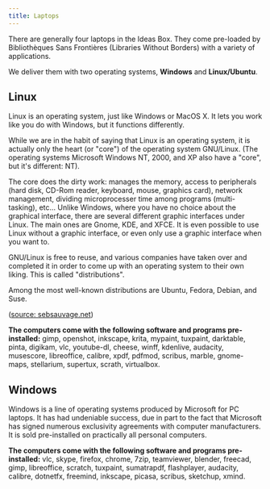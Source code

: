 ```yaml
---
title: Laptops
---
```


There are generally four laptops in the Ideas Box.  They come pre-loaded by Bibliothèques Sans Frontières (Libraries Without Borders) with a variety of applications.

We deliver them with two operating systems, **Windows** and **Linux/Ubuntu**.

## Linux 

Linux is an operating system, just like Windows or MacOS X.  It lets you work like you do with Windows, but it functions differently.

While we are in the habit of saying that Linux is an operating system, it is actually only the heart (or "core") of the operating system GNU/Linux. (The operating systems Microsoft Windows NT, 2000, and XP also have a "core", but it's different: NT).

The core does the dirty work: manages the memory, access to peripherals (hard disk, CD-Rom reader, keyboard, mouse, graphics card), network management, dividing microprocesser time among programs (multi-tasking), etc...
Unlike Windows, where you have no choice about the graphical interface, there are several different graphic interfaces under Linux.  The main ones are Gnome, KDE, and XFCE.  It is even possible to use Linux without a graphic interface, or even only use a graphic interface when you want to.

GNU/Linux is free to reuse, and various companies have taken over and completed it in order to come up with an operating system to their own liking.  This is called "distributions".

Among the most well-known distributions are Ubuntu, Fedora, Debian, and Suse.

([source: sebsauvage.net](http://sebsauvage.net/comprendre/linux/))

**The computers come with the following software and programs pre-installed:**
gimp, openshot, inkscape, krita, mypaint, tuxpaint, darktable, pinta, digikam, vlc, youtube-dl, cheese, winff, kdenlive, audacity, musescore, libreoffice, calibre, xpdf, pdfmod, scribus, marble, gnome-maps, stellarium, supertux, scrath, virtualbox.

## Windows

Windows is a line of operating systems produced by Microsoft for PC laptops.  It has had undeniable success, due in part to the fact that Microsoft has signed numerous exclusivity agreements with computer manufacturers.  It is sold pre-installed on practically all personal computers.

**The computers come with the following software and programs pre-installed:**
vlc, skype, firefox, chrome, 7zip, teamviewer, blender, freecad, gimp, libreoffice, scratch, tuxpaint, sumatrapdf, flashplayer, audacity, calibre, dotnetfx, freemind, inkscape, picasa, scribus, sketchup, xmind.
